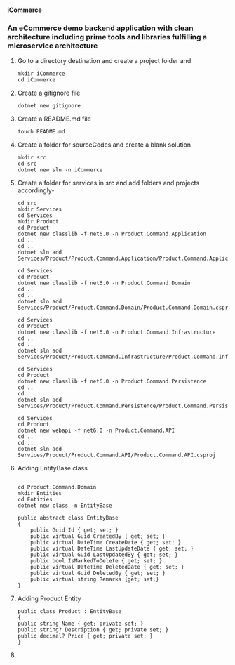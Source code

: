 #### iCommerce
### An eCommerce demo backend application with clean architecture including prime tools and libraries fulfilling a microservice architecture

1. Go to a directory destination and create a project folder and 
    ```
    mkdir iCommerce
    cd iCommerce
    ```
2. Create a gitignore file
    ```
    dotnet new gitignore
    ```
3. Create a README.md file
    ```
    touch README.md
    ```
4. Create a folder for sourceCodes and create a blank solution
    ```
    mkdir src
    cd src
    dotnet new sln -n iCommerce
    ```
5. Create a folder for services in src and add folders and projects accordingly-
    ```
    cd src
    mkdir Services
    cd Services
    mkdir Product
    cd Product
    dotnet new classlib -f net6.0 -n Product.Command.Application
    cd ..
    cd ..
    dotnet sln add Services/Product/Product.Command.Application/Product.Command.Application.csproj

    cd Services
    cd Product
    dotnet new classlib -f net6.0 -n Product.Command.Domain
    cd ..
    cd ..
    dotnet sln add Services/Product/Product.Command.Domain/Product.Command.Domain.csproj

    cd Services
    cd Product
    dotnet new classlib -f net6.0 -n Product.Command.Infrastructure
    cd ..
    cd ..
    dotnet sln add Services/Product/Product.Command.Infrastructure/Product.Command.Infrastructure.csproj

    cd Services
    cd Product
    dotnet new classlib -f net6.0 -n Product.Command.Persistence
    cd ..
    cd ..
    dotnet sln add Services/Product/Product.Command.Persistence/Product.Command.Persistence
    
    cd Services
    cd Product
    dotnet new webapi -f net6.0 -n Product.Command.API
    cd ..
    cd ..
    dotnet sln add Services/Product/Product.Command.API/Product.Command.API.csproj
    ```
6. Adding EntityBase class 
    ```

    cd Product.Command.Domain
    mkdir Entities
    cd Entities
    dotnet new class -n EntityBase
    ```
    ```
    public abstract class EntityBase
    {
        public Guid Id { get; set; }
        public virtual Guid CreatedBy { get; set; }
        public virtual DateTime CreateDate { get; set; }
        public virtual DateTime LastUpdateDate { get; set; }
        public virtual Guid LastUpdatedBy { get; set; }
        public bool IsMarkedToDelete { get; set; }
        public virtual DateTime DeletedDate { get; set; }
        public virtual Guid DeletedBy { get; set; }
        public virtual string Remarks {get; set;}    
    }
    ```
7. Adding Product Entity
    ```
    public class Product : EntityBase
    {
    public string Name { get; private set; }
    public string? Description { get; private set; }
    public decimal? Price { get; private set; }
    }
    ```
8. 